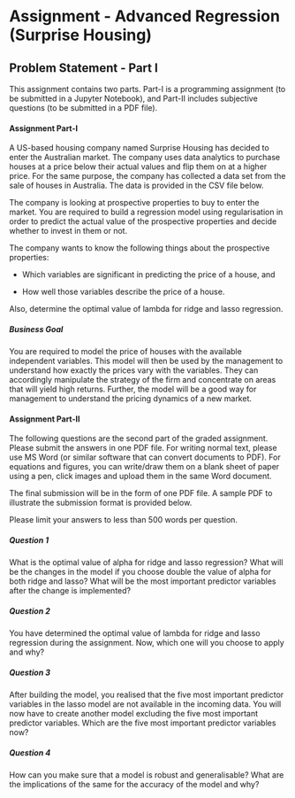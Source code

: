 # Assignment - Advanced Regression (Surprise Housing)

## Problem Statement - Part I

This assignment contains two parts. Part-I is a programming assignment (to be submitted in a Jupyter Notebook), and Part-II includes subjective questions (to be submitted in a PDF file). 
 
#### Assignment Part-I

   A US-based housing company named Surprise Housing has decided to enter the Australian market. The company uses data analytics to purchase houses at a price below their actual values and flip them on at a higher price. For the same purpose, the company has collected a data set from the sale of houses in Australia. The data is provided in the CSV file below.

 

The company is looking at prospective properties to buy to enter the market. You are required to build a regression model using regularisation in order to predict the actual value of the prospective properties and decide whether to invest in them or not.

 

The company wants to know the following things about the prospective properties:

   - Which variables are significant in predicting the price of a house, and

   - How well those variables describe the price of a house.

 

Also, determine the optimal value of lambda for ridge and lasso regression.

 

##### Business Goal 

 
You are required to model the price of houses with the available independent variables. This model will then be used by the management to understand how exactly the prices vary with the variables. They can accordingly manipulate the strategy of the firm and concentrate on areas that will yield high returns. Further, the model will be a good way for management to understand the pricing dynamics of a new market.


#### Assignment Part-II

The following questions are the second part of the graded assignment. Please submit the answers in one PDF file. For writing normal text, please use MS Word (or similar software that can convert documents to PDF). For equations and figures, you can write/draw them on a blank sheet of paper using a pen, click images and upload them in the same Word document.

 

The final submission will be in the form of one PDF file. A sample PDF to illustrate the submission format is provided below.
 

Please limit your answers to less than 500 words per question.
 

##### Question 1

What is the optimal value of alpha for ridge and lasso regression? What will be the changes in the model if you choose double the value of alpha for both ridge and lasso? What will be the most important predictor variables after the change is implemented?


##### Question 2

You have determined the optimal value of lambda for ridge and lasso regression during the assignment. Now, which one will you choose to apply and why?


##### Question 3

After building the model, you realised that the five most important predictor variables in the lasso model are not available in the incoming data. You will now have to create another model excluding the five most important predictor variables. Which are the five most important predictor variables now?

 

##### Question 4

How can you make sure that a model is robust and generalisable? What are the implications of the same for the accuracy of the model and why?
 
